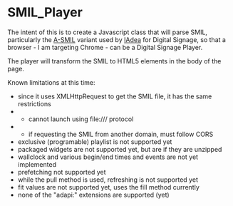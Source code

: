 SMIL_Player
===========

The intent of this is to create a Javascript class that will parse SMIL, particularly the [A-SMIL](http://www.a-smil.org/) variant used by [IAdea](http://www.iadea.com/technology/smil) for Digital Signage, so that a browser - I am targeting Chrome - can be a Digital Signage Player.

The player will transform the SMIL to HTML5 elements in the body of the page.

Known limitations at this time:
- since it uses XMLHttpRequest to get the SMIL file, it has the same restrictions
- - cannot launch using file:/// protocol
- - if requesting the SMIL from another domain, must follow CORS
- exclusive (programable) playlist is not supported yet
- packaged widgets are not supported yet, but are if they are unzipped
- wallclock and various begin/end times and events are not yet implemented
- prefetching not supported yet
- while the pull method is used, refreshing is not supported yet
- fit values are not supported yet, uses the fill method currently
- none of the "adapi:" extensions are supported (yet)
